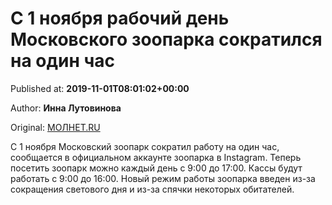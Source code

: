 
# С 1 ноября рабочий день Московского зоопарка сократился на один час

Published at: **2019-11-01T08:01:02+00:00**

Author: **Инна Лутовинова**

Original: [МОЛНЕТ.RU](https://www.molnet.ru/mos/ru/society_and_politics/o_716895)

С 1 ноября Московский зоопарк сократил работу на один час, сообщается в официальном аккаунте зоопарка в Instagram.
Теперь посетить зоопарк можно каждый день с 9:00 до 17:00. Кассы будут работать с 9:00 до 16:00.
Новый режим работы зоопарка введен из-за сокращения светового дня и из-за спячки некоторых обитателей.
